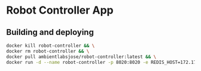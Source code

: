 # Robot Controller App


## Building and deploying

```bash
docker kill robot-controller && \
docker rm robot-controller && \
docker pull ambientlabsjose/robot-controller:latest && \
docker run -d --name robot-controller -p 8020:8020 -e REDIS_HOST=172.17.0.7 ambientlabsjose/robot-controller:latest
```
